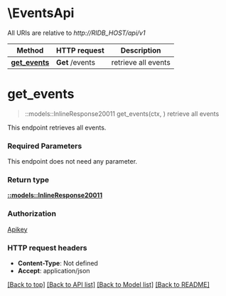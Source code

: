# \EventsApi

All URIs are relative to *http://RIDB_HOST/api/v1*

Method | HTTP request | Description
------------- | ------------- | -------------
[**get_events**](EventsApi.md#get_events) | **Get** /events | retrieve all events


# **get_events**
> ::models::InlineResponse20011 get_events(ctx, )
retrieve all events

This endpoint retrieves all events.

### Required Parameters
This endpoint does not need any parameter.

### Return type

[**::models::InlineResponse20011**](inline_response_200_11.md)

### Authorization

[Apikey](../README.md#Apikey)

### HTTP request headers

 - **Content-Type**: Not defined
 - **Accept**: application/json

[[Back to top]](#) [[Back to API list]](../README.md#documentation-for-api-endpoints) [[Back to Model list]](../README.md#documentation-for-models) [[Back to README]](../README.md)

